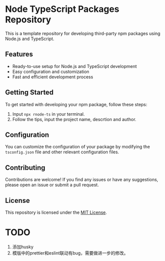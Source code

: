# Node TypeScript Packages Repository

This is a template repository for developing third-party npm packages using Node.js and TypeScript.

## Features

- Ready-to-use setup for Node.js and TypeScript development
- Easy configuration and customization
- Fast and efficient development process

## Getting Started

To get started with developing your npm package, follow these steps:

1. Input `npx rnode-ts` in your terminal.
2. Follow the tips, input the project name, descrtion and author.


## Configuration

You can customize the configuration of your package by modifying the `tsconfig.json` file and other relevant configuration files.

## Contributing

Contributions are welcome! If you find any issues or have any suggestions, please open an issue or submit a pull request.

## License

This repository is licensed under the [MIT License](LICENSE).



# TODO
1. 添加husky
2. 模版中的prettier和eslint联动有bug，需要做进一步的修改。